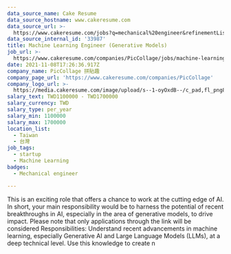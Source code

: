 ```yaml
---
data_source_name: Cake Resume
data_source_hostname: www.cakeresume.com
data_source_url: >-
  https://www.cakeresume.com/jobs?q=mechanical%20engineer&refinementList%5Blang_name%5D%5B0%5D=English&refinementList%5Bsalary_type%5D=per_year&range%5Bsalary_range%5D%5Bmin%5D=1000000&page=3
data_source_internal_id: '33987'
title: Machine Learning Engineer (Generative Models)
job_url: >-
  https://www.cakeresume.com/companies/PicCollage/jobs/machine-learning-engineer-generative-models
date: 2021-11-08T17:26:36.917Z
company_name: PicCollage 拼貼趣
company_page_url: 'https://www.cakeresume.com/companies/PicCollage'
company_logo_url: >-
  https://media.cakeresume.com/image/upload/s--1-oyOxdB--/c_pad,fl_png8,h_200,w_200/v1644811715/zvbx6qkf4ad4ufkxjzj7.png
salary_text: TWD1100000 - TWD1700000
salary_currency: TWD
salary_type: per_year
salary_min: 1100000
salary_max: 1700000
location_list:
  - Taiwan
  - 台灣
job_tags:
  - startup
  - Machine Learning
badges:
  - Mechanical engineer

---
```


This is an exciting role that offers a chance to work at the cutting edge of AI. In short, your main responsibility would be to harness the potential of recent breakthroughs in AI, especially in the area of generative models, to drive impact. Please note that only applications through the link will be considered Responsibilities: Understand recent advancements in machine learning, especially Generative AI and Large Language Models (LLMs), at a deep technical level. Use this knowledge to create n